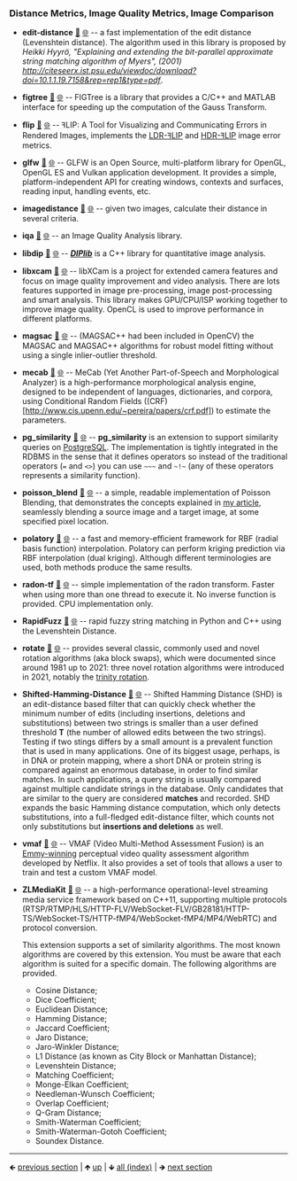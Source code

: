 











### Distance Metrics, Image Quality Metrics, Image Comparison

- **edit-distance** [📁](./edit-distance) [🌐](https://github.com/GerHobbelt/editdistance) -- a fast implementation of the edit distance (Levenshtein distance). The algorithm used in this library is proposed by _Heikki Hyyrö, "Explaining and extending the bit-parallel approximate string matching algorithm of Myers", (2001) <http://citeseerx.ist.psu.edu/viewdoc/download?doi=10.1.1.19.7158&rep=rep1&type=pdf>_.
- **figtree** [📁](./figtree) [🌐](https://github.com/GerHobbelt/figtree) -- FIGTree is a library that provides a C/C++ and MATLAB interface for speeding up the computation of the Gauss Transform.
- **flip** [📁](./flip) [🌐](https://github.com/GerHobbelt/flip) -- ꟻLIP: A Tool for Visualizing and Communicating Errors in Rendered Images, implements the [LDR-ꟻLIP](https://research.nvidia.com/publication/2020-07_FLIP) and [HDR-ꟻLIP](https://research.nvidia.com/publication/2021-05_HDR-FLIP) image error metrics.
- **glfw** [📁](./glfw) [🌐](https://github.com/GerHobbelt/glfw) -- GLFW is an Open Source, multi-platform library for OpenGL, OpenGL ES and Vulkan application development.  It provides a simple, platform-independent API for creating windows, contexts and surfaces, reading input, handling events, etc.
- **imagedistance** [📁](./imagedistance) [🌐](https://github.com/GerHobbelt/imagedistance) -- given two images, calculate their distance in several criteria.
- **iqa** [📁](./iqa) [🌐](https://github.com/GerHobbelt/iqa) -- an Image Quality Analysis library.
- **libdip** [📁](./libdip) [🌐](https://github.com/GerHobbelt/diplib) -- **[*DIPlib*](https://diplib.org/diplib-docs/)** is a C++ library for quantitative image analysis.
- **libxcam** [📁](./libxcam) [🌐](https://github.com/GerHobbelt/libxcam) -- libXCam is a project for extended camera features and focus on image quality improvement and video analysis. There are lots features supported in image pre-processing, image post-processing and smart analysis. This library makes GPU/CPU/ISP working together to improve image quality. OpenCL is used to improve performance in different platforms.
- **magsac** [📁](./magsac) [🌐](https://github.com/GerHobbelt/magsac) -- (MAGSAC++ had been included in OpenCV) the MAGSAC and MAGSAC++ algorithms for robust model fitting without using a single inlier-outlier threshold.
- **mecab** [📁](./mecab) [🌐](https://github.com/GerHobbelt/mecab) -- MeCab (Yet Another Part-of-Speech and Morphological Analyzer) is a high-performance morphological analysis engine, designed to be independent of languages, dictionaries, and corpora, using Conditional Random Fields ((CRF)[http://www.cis.upenn.edu/~pereira/papers/crf.pdf]) to estimate the parameters.
- **pg_similarity** [📁](./pg_similarity) [🌐](https://github.com/GerHobbelt/pg_similarity) -- **pg\_similarity** is an extension to support similarity queries on [PostgreSQL](http://www.postgresql.org/). The implementation is tightly integrated in the RDBMS in the sense that it defines operators so instead of the traditional operators (`=` and `<>`) you can use `~~~` and `~!~` (any of these operators represents a similarity function).
- **poisson_blend** [📁](./poisson_blend) [🌐](https://github.com/GerHobbelt/poisson_blend) -- a simple, readable implementation of Poisson Blending, that demonstrates the concepts explained in [my article](https://erkaman.github.io/posts/poisson_blending.html), seamlessly blending a source image and a target image, at some specified pixel location.
- **polatory** [📁](./polatory) [🌐](https://github.com/GerHobbelt/polatory) -- a fast and memory-efficient framework for RBF (radial basis function) interpolation. Polatory can perform kriging prediction via RBF interpolation (dual kriging). Although different terminologies are used, both methods produce the same results.
- **radon-tf** [📁](./radon-tf) [🌐](https://github.com/GerHobbelt/radon-tf) -- simple implementation of the radon transform. Faster when using more than one thread to execute it. No inverse function is provided. CPU implementation only.
- **RapidFuzz** [📁](./RapidFuzz) [🌐](https://github.com/GerHobbelt/RapidFuzz) -- rapid fuzzy string matching in Python and C++ using the Levenshtein Distance.
- **rotate** [📁](./rotate) [🌐](https://github.com/GerHobbelt/rotate) -- provides several classic, commonly used and novel rotation algorithms (aka block swaps), which were documented since around 1981 up to 2021: three novel rotation algorithms were introduced in 2021, notably the [trinity rotation](https://github.com/scandum/rotate#Trinity-Rotation).
- **Shifted-Hamming-Distance** [📁](./Shifted-Hamming-Distance) [🌐](https://github.com/GerHobbelt/Shifted-Hamming-Distance) -- Shifted Hamming Distance (SHD) is an edit-distance based filter that can quickly check whether the minimum number of edits (including insertions, deletions and substitutions) between two strings is smaller than a user defined threshold **T** (the number of allowed edits between the two strings).  Testing if two stings differs by a small amount is a prevalent function that is used in many applications. One of its biggest usage, perhaps, is in DNA or protein mapping, where a short DNA or protein string is compared against an enormous database, in order to find similar matches. In such applications, a query string is usually compared against multiple candidate strings in the database. Only candidates that are similar to the query are considered **matches** and recorded.  SHD expands the basic Hamming distance computation, which only detects substitutions, into a full-fledged edit-distance filter, which counts not only substitutions but **insertions and deletions** as well.
- **vmaf** [📁](./vmaf) [🌐](https://github.com/GerHobbelt/vmaf) -- VMAF (Video Multi-Method Assessment Fusion) is an [Emmy-winning](https://theemmys.tv/) perceptual video quality assessment algorithm developed by Netflix. It also provides a set of tools that allows a user to train and test a custom VMAF model.
- **ZLMediaKit** [📁](./ZLMediaKit) [🌐](https://github.com/GerHobbelt/ZLMediaKit) -- a high-performance operational-level streaming media service framework based on C++11, supporting multiple protocols (RTSP/RTMP/HLS/HTTP-FLV/WebSocket-FLV/GB28181/HTTP-TS/WebSocket-TS/HTTP-fMP4/WebSocket-fMP4/MP4/WebRTC) and protocol conversion.
  
  This extension supports a set of similarity algorithms. The most known algorithms are covered by this extension. You must be aware that each algorithm is suited for a specific domain. The following algorithms are provided.
  
  - Cosine Distance;
  - Dice Coefficient;
  - Euclidean Distance;
  - Hamming Distance;
  - Jaccard Coefficient;
  - Jaro Distance;
  - Jaro-Winkler Distance;
  - L1 Distance (as known as City Block or Manhattan Distance);
  - Levenshtein Distance;
  - Matching Coefficient;
  - Monge-Elkan Coefficient;
  - Needleman-Wunsch Coefficient;
  - Overlap Coefficient;
  - Q-Gram Distance;
  - Smith-Waterman Coefficient;
  - Smith-Waterman-Gotoh Coefficient;
  - Soundex Distance.






	
----

🡸 [previous section](./0039-solvers-clustering-monte-carlo-decision.md)  |  🡹 [up](./0022-pattern.md)  |  🡻 [all (index)](./0093-libraries-in-this.md)  |  🡺 [next section](./0041-database-backend-storage.md)
